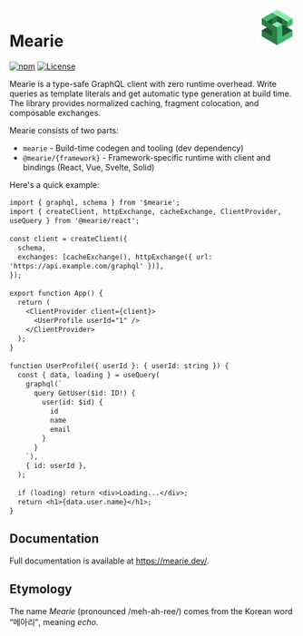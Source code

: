 <img src="docs/public/logo.svg" width="64" height="64" align="right">

# Mearie

[![npm](https://img.shields.io/npm/v/mearie)](https://www.npmjs.com/package/mearie)
[![License](https://img.shields.io/github/license/devunt/mearie)](https://github.com/devunt/mearie/blob/main/LICENSE)

Mearie is a type-safe GraphQL client with zero runtime overhead. Write queries
as template literals and get automatic type generation at build time. The
library provides normalized caching, fragment colocation, and composable
exchanges.

Mearie consists of two parts:

- `mearie` - Build-time codegen and tooling (dev dependency)
- `@mearie/{framework}` - Framework-specific runtime with client and bindings (React, Vue, Svelte, Solid)

Here's a quick example:

```tsx
import { graphql, schema } from '$mearie';
import { createClient, httpExchange, cacheExchange, ClientProvider, useQuery } from '@mearie/react';

const client = createClient({
  schema,
  exchanges: [cacheExchange(), httpExchange({ url: 'https://api.example.com/graphql' })],
});

export function App() {
  return (
    <ClientProvider client={client}>
      <UserProfile userId="1" />
    </ClientProvider>
  );
}

function UserProfile({ userId }: { userId: string }) {
  const { data, loading } = useQuery(
    graphql(`
      query GetUser($id: ID!) {
        user(id: $id) {
          id
          name
          email
        }
      }
    `),
    { id: userId },
  );

  if (loading) return <div>Loading...</div>;
  return <h1>{data.user.name}</h1>;
}
```

## Documentation

Full documentation is available at <https://mearie.dev/>.

## Etymology

The name _Mearie_ (pronounced /meh-ah-ree/) comes from the Korean word
<q>메아리</q>, meaning _echo_.
